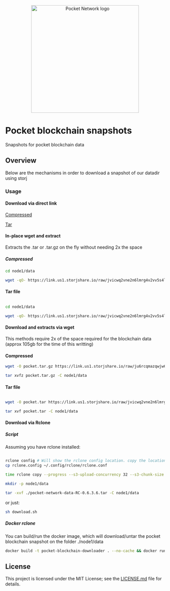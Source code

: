 
<div align="center">
  <a href="https://www.pokt.network">
    <img src="https://user-images.githubusercontent.com/16605170/74199287-94f17680-4c18-11ea-9de2-b094fab91431.png" alt="Pocket Network logo" width="340"/>
  </a>
</div>

# Pocket blockchain snapshots 
Snapshots for pocket blockchain data


## Overview
Below are the mechanisms in order to download a snapshot of our datadir using storj

### Usage 

#### Download via direct link


[Compressed]( https://link.us1.storjshare.io/raw/ju6rcqmazqwjw6fr7zfzem4cjwnq/pocket-public-blockchains/pocket-network-data-1226-rc-0.6.3.6.tar.gz )

[Tar]( https://link.us1.storjshare.io/raw/jvicwq2vne2n6lmrg4v2vv5s4lgq/pocket-public-blockchains/pocket-network-data-1226-rc-0.6.3.6.tar )


#### In-place wget and extract

Extracts the .tar or .tar.gz on the fly without needing 2x the space


##### Compressed


```bash
cd node1/data

wget -qO- https://link.us1.storjshare.io/raw/jvicwq2vne2n6lmrg4v2vv5s4lgq/pocket-public-blockchains/pocket-network-data-1226-rc-0.6.3.6.tar xvfz -

```

#### Tar file

```bash

cd node1/data

wget -qO- https://link.us1.storjshare.io/raw/jvicwq2vne2n6lmrg4v2vv5s4lgq/pocket-public-blockchains/pocket-network-data-1226-rc-0.6.3.6.tar xvf -

```


#### Download and extracts via wget


This methods require 2x of the space required for the blockchain data (approx 105gb for the time of this writting)


#### Compressed


```bash
wget -O pocket.tar.gz https://link.us1.storjshare.io/raw/ju6rcqmazqwjw6fr7zfzem4cjwnq/pocket-public-blockchains/pocket-network-data-1226-rc-0.6.3.6.tar.gz

tar xvfz pocket.tar.gz -C node1/data

```

#### Tar file

```bash

wget -O pocket.tar https://link.us1.storjshare.io/raw/jvicwq2vne2n6lmrg4v2vv5s4lgq/pocket-public-blockchains/pocket-network-data-1226-rc-0.6.3.6.tar

tar xvf pocket.tar -C node1/data

```

#### Download via Rclone 

##### Script 

Assuming you have rclone installed: 


```bash

rclone config # Will show the rclone config location. copy the location and replace it with our rclone.config
cp rclone.config ~/.config/rclone/rclone.conf 

time rclone copy --progress --s3-upload-concurrency 32 --s3-chunk-size 256M  downloader:pocket-public-blockchains/pocket-network-data-1226-rc-0.6.3.6.tar ./

mkdir -p node1/data

tar -xvf ./pocket-network-data-RC-0.6.3.6.tar -C node1/data

```

or just:

```bash
sh download.sh 
```

##### Docker rclone

You can build/run the docker image, which will download/untar the pocket blockchain snapshot on the folder ./node1/data


```bash
docker build -t pocket-blockchain-downloader . --no-cache && docker run -v  $(pwd)/node1/:/root/node1  -it pocket-blockchain-downloader
``` 


## License

This project is licensed under the MIT License; see the [LICENSE.md](LICENSE.md) file for details.
